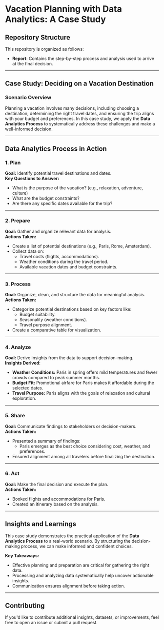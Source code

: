 # Vacation Planning with Data Analytics: A Case Study

## Repository Structure
This repository is organized as follows:
- **Report**: Contains the step-by-step process and analysis used to arrive at the final decision.

---

## Case Study: Deciding on a Vacation Destination

### Scenario Overview
Planning a vacation involves many decisions, including choosing a destination, determining the right travel dates, and ensuring the trip aligns with your budget and preferences. In this case study, we apply the **Data Analytics Process** to systematically address these challenges and make a well-informed decision.

---

## Data Analytics Process in Action

### 1. **Plan**
**Goal:** Identify potential travel destinations and dates.  
**Key Questions to Answer:**
- What is the purpose of the vacation? (e.g., relaxation, adventure, culture)
- What are the budget constraints?
- Are there any specific dates available for the trip?

---

### 2. **Prepare**
**Goal:** Gather and organize relevant data for analysis.  
**Actions Taken:**
- Create a list of potential destinations (e.g., Paris, Rome, Amsterdam).
- Collect data on:
  - Travel costs (flights, accommodations).
  - Weather conditions during the travel period.
  - Available vacation dates and budget constraints.

---

### 3. **Process**
**Goal:** Organize, clean, and structure the data for meaningful analysis.  
**Actions Taken:**
- Categorize potential destinations based on key factors like:
  - Budget suitability.
  - Seasonality (weather conditions).
  - Travel purpose alignment.
- Create a comparative table for visualization.

---

### 4. **Analyze**
**Goal:** Derive insights from the data to support decision-making.  
**Insights Derived:**
- **Weather Conditions:** Paris in spring offers mild temperatures and fewer crowds compared to peak summer months.
- **Budget Fit:** Promotional airfare for Paris makes it affordable during the selected dates.
- **Travel Purpose:** Paris aligns with the goals of relaxation and cultural exploration.

---

### 5. **Share**
**Goal:** Communicate findings to stakeholders or decision-makers.  
**Actions Taken:**
- Presented a summary of findings:
  - Paris emerges as the best choice considering cost, weather, and preferences.
- Ensured alignment among all travelers before finalizing the destination.

---

### 6. **Act**
**Goal:** Make the final decision and execute the plan.  
**Actions Taken:**
- Booked flights and accommodations for Paris.
- Created an itinerary based on the analysis.

---

## Insights and Learnings
This case study demonstrates the practical application of the **Data Analytics Process** to a real-world scenario. By structuring the decision-making process, we can make informed and confident choices.

**Key Takeaways:**
- Effective planning and preparation are critical for gathering the right data.
- Processing and analyzing data systematically help uncover actionable insights.
- Communication ensures alignment before taking action.

---

## Contributing
If you'd like to contribute additional insights, datasets, or improvements, feel free to open an issue or submit a pull request.
